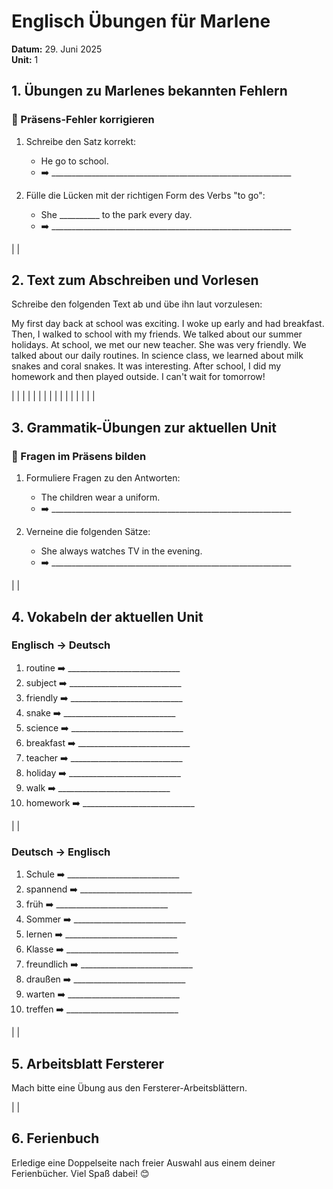 # Englisch Übungen für Marlene
**Datum:** 29. Juni 2025  
**Unit:** 1

## 1. Übungen zu Marlenes bekannten Fehlern

### 🚀 Präsens-Fehler korrigieren

1. Schreibe den Satz korrekt:
   - He go to school. 
   - ➡️ ____________________________________________________________

2. Fülle die Lücken mit der richtigen Form des Verbs "to go":
   - She __________ to the park every day.
   - ➡️ ____________________________________________________________

|
|

## 2. Text zum Abschreiben und Vorlesen

Schreibe den folgenden Text ab und übe ihn laut vorzulesen:

My first day back at school was exciting. I woke up early and had breakfast. Then, I walked to school with my friends. We talked about our summer holidays. At school, we met our new teacher. She was very friendly. We talked about our daily routines. In science class, we learned about milk snakes and coral snakes. It was interesting. After school, I did my homework and then played outside. I can't wait for tomorrow!

|
|
|
|
|
|
|
|
|
|
|
|
|
|
|
|

## 3. Grammatik-Übungen zur aktuellen Unit

### 🤔 Fragen im Präsens bilden

1. Formuliere Fragen zu den Antworten:
   - The children wear a uniform.
   - ➡️ ____________________________________________________________

2. Verneine die folgenden Sätze:
   - She always watches TV in the evening.
   - ➡️ ____________________________________________________________

|
|

## 4. Vokabeln der aktuellen Unit

### Englisch → Deutsch

1. routine ➡️ ____________________________
2. subject ➡️ ____________________________
3. friendly ➡️ ____________________________
4. snake ➡️ ____________________________
5. science ➡️ ____________________________
6. breakfast ➡️ ____________________________
7. teacher ➡️ ____________________________
8. holiday ➡️ ____________________________
9. walk ➡️ ____________________________
10. homework ➡️ ____________________________

|
|

### Deutsch → Englisch

1. Schule ➡️ ____________________________
2. spannend ➡️ ____________________________
3. früh ➡️ ____________________________
4. Sommer ➡️ ____________________________
5. lernen ➡️ ____________________________
6. Klasse ➡️ ____________________________
7. freundlich ➡️ ____________________________
8. draußen ➡️ ____________________________
9. warten ➡️ ____________________________
10. treffen ➡️ ____________________________

|
|

## 5. Arbeitsblatt Fersterer

Mach bitte eine Übung aus den Fersterer-Arbeitsblättern.

|
|

## 6. Ferienbuch

Erledige eine Doppelseite nach freier Auswahl aus einem deiner Ferienbücher. Viel Spaß dabei! 😊